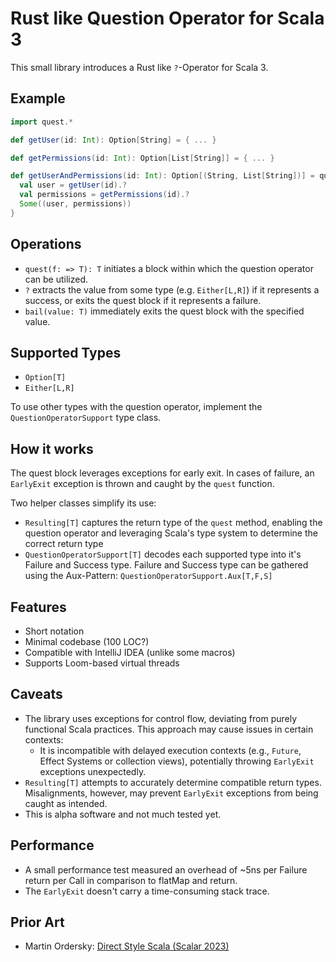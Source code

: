 # Rust like Question Operator for Scala 3

This small library introduces a Rust like `?`-Operator for Scala 3.

## Example

```scala
import quest.*

def getUser(id: Int): Option[String] = { ... }

def getPermissions(id: Int): Option[List[String]] = { ... }

def getUserAndPermissions(id: Int): Option[(String, List[String])] = quest {
  val user = getUser(id).?
  val permissions = getPermissions(id).?
  Some((user, permissions))
}
```

## Operations

- `quest(f: => T): T` initiates a block within which the question operator can be utilized.
- `?` extracts the value from some type (e.g. `Either[L,R]`) if it represents a success, or exits the quest block if it represents a failure.
- `bail(value: T)`  immediately exits the quest block with the specified value.

## Supported Types

- `Option[T]`
- `Either[L,R]`

To use other types with the question operator, implement the `QuestionOperatorSupport` type class.

## How it works

The quest block leverages exceptions for early exit. In cases of failure, an `EarlyExit` exception is thrown and caught by the `quest` function.

Two helper classes simplify its use:

- `Resulting[T]` captures the return type of the `quest` method, enabling the question operator and leveraging Scala's type system to determine the correct return type
- `QuestionOperatorSupport[T]` decodes each supported type into it's Failure and Success type. Failure and Success type
  can be gathered using the Aux-Pattern: `QuestionOperatorSupport.Aux[T,F,S]`

## Features

- Short notation
- Minimal codebase (100 LOC?)
- Compatible with IntelliJ IDEA (unlike some macros)
- Supports Loom-based virtual threads

## Caveats

- The library uses exceptions for control flow, deviating from purely functional Scala practices. This approach may cause issues in certain contexts:
  - It is incompatible with delayed execution contexts (e.g., `Future`, Effect Systems or collection views), potentially throwing `EarlyExit` exceptions unexpectedly.
- `Resulting[T]` attempts to accurately determine compatible return types. Misalignments, however, may prevent `EarlyExit` exceptions from being caught as intended. 
- This is alpha software and not much tested yet.
  
## Performance

- A small performance test measured an overhead of ~5ns per Failure return per Call in comparison to flatMap and return.
- The `EarlyExit` doesn't carry a time-consuming stack trace.

## Prior Art

- Martin Ordersky: [Direct Style Scala (Scalar 2023)](https://www.youtube.com/watch?v=0Fm0y4K4YO8)

